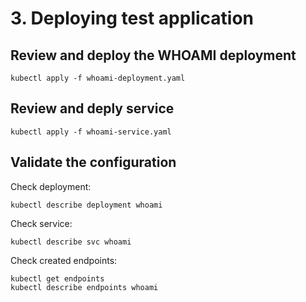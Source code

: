 # 3. Deploying test application 

## Review and deploy the WHOAMI deployment 

```
kubectl apply -f whoami-deployment.yaml
```

## Review and deply service

```
kubectl apply -f whoami-service.yaml
```

## Validate the configuration

Check deployment:

```
kubectl describe deployment whoami
```

Check service:

```
kubectl describe svc whoami
```

Check created endpoints:

```
kubectl get endpoints
kubectl describe endpoints whoami
```

